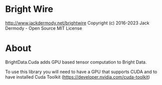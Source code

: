 

# Bright Wire
http://www.jackdermody.net/brightwire
Copyright (c) 2016-2023 Jack Dermody - Open Source MIT License

# About
BrightData.Cuda adds GPU based tensor computation to Bright Data.

To use this library you will need to have a GPU that supports CUDA and to have installed Cuda Toolkit (https://developer.nvidia.com/cuda-toolkit)
